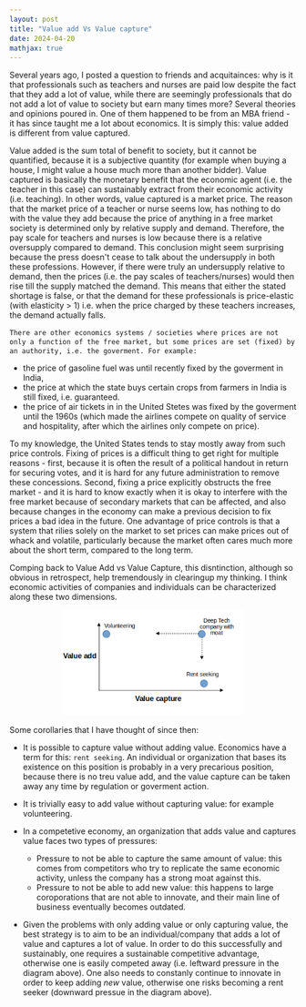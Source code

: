 ```yaml
---
layout: post
title: "Value add Vs Value capture"
date: 2024-04-20
mathjax: true
---
```


Several years ago, I posted a question to friends and acquitainces: why is it that professionals such as teachers and nurses are paid low despite the fact that they add a lot of value, while there are seemingly professionals that do not add a lot of value to society but earn many times more? Several theories and opinions poured in. One of them happened to be from an MBA friend - it has since taught me a lot about economics. It is simply this: value added is different from value captured. 

Value added is the sum total of benefit to society, but it cannot be quantified, because it is a subjective quantity (for example when buying a house, I might value a house much more than another bidder). Value captured is basically the monetary benefit that the economic agent (i.e. the teacher in this case) can sustainably extract from their economic activity (i.e. teaching). In other words, value captured is a market price. The reason that the market price of a teacher or nurse seems low, has nothing to do with the value they add because the price of anything in a free market society is determined only by relative supply and demand. Therefore, the pay scale for teachers and nurses is low because there is a relative oversupply compared to demand. This conclusion might seem surprising because the press doesn't cease to talk about the undersupply in both these professions. However, if there were truly an undersupply relative to demand, then the prices (i.e. the pay scales of teachers/nurses) would then rise till the supply matched the demand. This means that either the stated shortage is false, or that the demand for these professionals is price-elastic (with elasticity > 1) i.e. when the price charged by these teachers increases, the demand actually falls.

	There are other economics systems / societies where prices are not only a function of the free market, but some prices are set (fixed) by an authority, i.e. the goverment. For example: 

- the price of gasoline fuel was until recently fixed by the goverment in India, 
- the price at which the state buys certain crops from farmers in India is still fixed, i.e. guaranteed. 
- the price of air tickets in in the United Stetes was fixed by the goverment until the 1960s (which made the airlines compete on quality of service and hospitality, after which the airlines only compete on price). 

To my knowledge, the United States tends to stay mostly away from such price controls. Fixing of prices is a difficult thing to get right for multiple reasons - first, because it is often the result of a political handout in return for securing votes, and it is hard for any future administration to remove these concessions. Second, fixing a price explicitly obstructs the free market - and it is hard to know exactly when it is okay to interfere with the free market because of secondary markets that can be affected, and also because changes in the economy can make a previous decision to fix prices a bad idea in the future. One advantage of price controls is that a system that rilies solely on the market to set prices can make prices out of whack and volatile, particularly because the market often cares much more about the short term, compared to the long term. 

Comping back to Value Add vs Value Capture, this disntinction, although so obvious in retrospect, help tremendously in clearingup my thinking. I think economic activities of companies and individuals can be characterized along these two dimensions. 


<p align="center">
  <img width="320"  src="/assets/value.png">
</p>


Some corollaries that I have thought of since then: 

- It is possible to capture value without adding value. Economics have a term for this: `rent seeking`. An individual or organization that bases its existence on this position is probably in a very precarious position, because there is no treu value add, and the value capture can be taken away any time by regulation or goverment action. 

- It is trivially easy to add value without capturing value: for example volunteering. 

- In a competetive economy, an organization that adds value and captures value faces two types of pressures: 
  - Pressure to not be able to capture the same amount of value: this comes from competitors who try to replicate the same economic activity, unless the company has a strong moat against this. 
  - Pressure to not be able to add new value: this happens to large coroporations that are not able to innovate, and their main line of business eventually becomes outdated. 

- Given the problems with only adding value or only capturing value, the best strategy is to aim to be an individual/company that adds a lot of value and captures a lot of value. In order to do this successfully and sustainably, one requires a sustainable competitive advantage, otherwise one is easily competed away (i.e. leftward pressure in the diagram above). One also needs to constanly continue to innovate in order to keep adding _new_ value, otherwise one risks becoming a rent seeker (downward pressue in the diagram above). 
